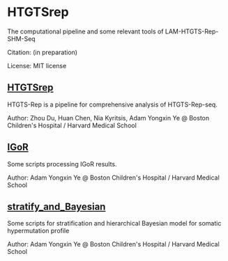 # HTGTSrep

The computational pipeline and some relevant tools of LAM-HTGTS-Rep-SHM-Seq

Citation: (in preparation)

License: MIT license


## [HTGTSrep](https://github.com/Yyx2626/HTGTSrep/tree/master/HTGTSrep)

HTGTS-Rep is a pipeline for comprehensive analysis of HTGTS-Rep-seq.

Author: Zhou Du, Huan Chen, Nia Kyritsis, Adam Yongxin Ye @ Boston Children's Hospital / Harvard Medical School


## [IGoR](https://github.com/Yyx2626/HTGTSrep/tree/master/IGoR)

Some scripts processing IGoR results.

Author: Adam Yongxin Ye @ Boston Children's Hospital / Harvard Medical School


## [stratify_and_Bayesian](https://github.com/Yyx2626/HTGTSrep/tree/master/stratify_and_Bayesian)

Some scripts for stratification and hierarchical Bayesian model for somatic hypermutation profile

Author: Adam Yongxin Ye @ Boston Children's Hospital / Harvard Medical School


